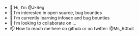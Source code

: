 - 👋 Hi, I’m @J-Seg
- 👀 I’m interested in open source, bug bounties
- 🌱 I’m currently learning infosec and bug bounties
- 💞️ I’m looking to collaborate on ...
- 📫 How to reach me here on github or on twitter: @Ms_R0bot

<!---
J-Seg/J-Seg is a ✨ special ✨ repository because its `README.md` (this file) appears on your GitHub profile.
You can click the Preview link to take a look at your changes.
--->
